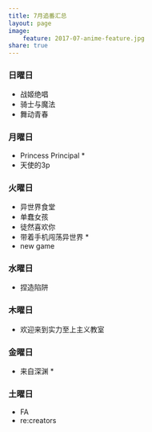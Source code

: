 ```yaml
---
title: 7月追番汇总
layout: page
image: 
	feature: 2017-07-anime-feature.jpg
share: true
---
```

### 日曜日
- 战姬绝唱 
- 骑士与魔法 
- 舞动青春
### 月曜日
- Princess Principal *
- 天使的3p
### 火曜日
- 异世界食堂 
- 单蠢女孩
- 徒然喜欢你
- 带着手机闯荡异世界 *
- new game
### 水曜日
- 捏造陷阱
### 木曜日
- 欢迎来到实力至上主义教室
### 金曜日
- 来自深渊 *
### 土曜日
- FA
- re:creators

